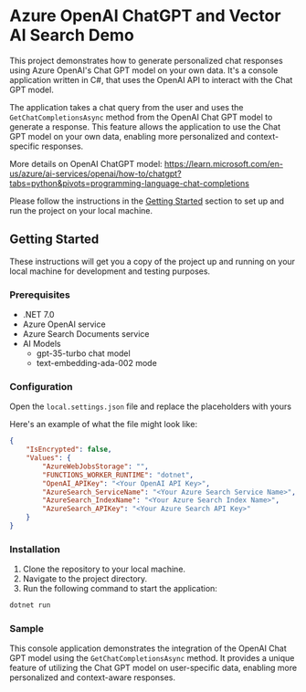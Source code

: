 # Azure OpenAI ChatGPT and Vector AI Search Demo

This project demonstrates how to generate personalized chat responses using Azure OpenAI's Chat GPT model on your own data. It's a console application written in C#, that uses the OpenAI API to interact with the Chat GPT model.

The application takes a chat query from the user and uses the `GetChatCompletionsAsync` method from the OpenAI Chat GPT model to generate a response. This feature allows the application to use the Chat GPT model on your own data, enabling more personalized and context-specific responses.

More details on OpenAI ChatGPT model: https://learn.microsoft.com/en-us/azure/ai-services/openai/how-to/chatgpt?tabs=python&pivots=programming-language-chat-completions

Please follow the instructions in the [Getting Started](#getting-started) section to set up and run the project on your local machine.

## Getting Started

These instructions will get you a copy of the project up and running on your local machine for development and testing purposes.

### Prerequisites

- .NET 7.0
- Azure OpenAI service
- Azure Search Documents service
- AI Models
   - gpt-35-turbo chat model
   - text-embedding-ada-002 mode 

### Configuration


Open the `local.settings.json` file and replace the placeholders with yours

Here's an example of what the file might look like:

```json
{
    "IsEncrypted": false,
    "Values": {
        "AzureWebJobsStorage": "",
        "FUNCTIONS_WORKER_RUNTIME": "dotnet",
        "OpenAI_APIKey": "<Your OpenAI API Key>",
        "AzureSearch_ServiceName": "<Your Azure Search Service Name>",
        "AzureSearch_IndexName": "<Your Azure Search Index Name>",
        "AzureSearch_APIKey": "<Your Azure Search API Key>"
    }
}
```

### Installation

1. Clone the repository to your local machine.
2. Navigate to the project directory.
3. Run the following command to start the application:

```bash
dotnet run
```

### Sample

This console application demonstrates the integration of the OpenAI Chat GPT model using the `GetChatCompletionsAsync` method. It provides a unique feature of utilizing the Chat GPT model on user-specific data, enabling more personalized and context-aware responses.
